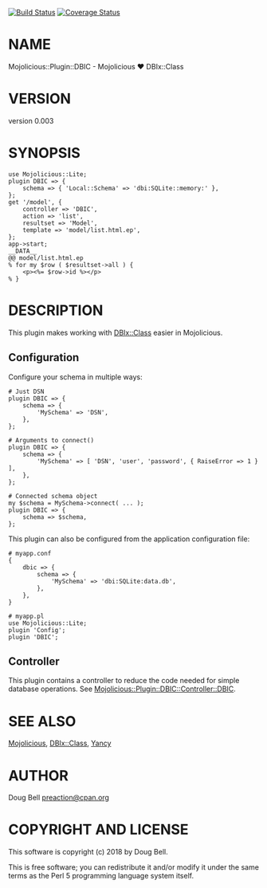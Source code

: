 [![Build Status](https://travis-ci.org/preaction/Mojolicious-Plugin-DBIC.svg?branch=master)](https://travis-ci.org/preaction/Mojolicious-Plugin-DBIC)
[![Coverage Status](https://coveralls.io/repos/preaction/Mojolicious-Plugin-DBIC/badge.svg?branch=master)](https://coveralls.io/r/preaction/Mojolicious-Plugin-DBIC?branch=master)

# NAME

Mojolicious::Plugin::DBIC - Mojolicious ♥ DBIx::Class

# VERSION

version 0.003

# SYNOPSIS

    use Mojolicious::Lite;
    plugin DBIC => {
        schema => { 'Local::Schema' => 'dbi:SQLite::memory:' },
    };
    get '/model', {
        controller => 'DBIC',
        action => 'list',
        resultset => 'Model',
        template => 'model/list.html.ep',
    };
    app->start;
    __DATA__
    @@ model/list.html.ep
    % for my $row ( $resultset->all ) {
        <p><%= $row->id %></p>
    % }

# DESCRIPTION

This plugin makes working with [DBIx::Class](https://metacpan.org/pod/DBIx::Class) easier in Mojolicious.

## Configuration

Configure your schema in multiple ways:

    # Just DSN
    plugin DBIC => {
        schema => {
            'MySchema' => 'DSN',
        },
    };

    # Arguments to connect()
    plugin DBIC => {
        schema => {
            'MySchema' => [ 'DSN', 'user', 'password', { RaiseError => 1 } ],
        },
    };

    # Connected schema object
    my $schema = MySchema->connect( ... );
    plugin DBIC => {
        schema => $schema,
    };

This plugin can also be configured from the application configuration
file:

    # myapp.conf
    {
        dbic => {
            schema => {
                'MySchema' => 'dbi:SQLite:data.db',
            },
        },
    }

    # myapp.pl
    use Mojolicious::Lite;
    plugin 'Config';
    plugin 'DBIC';

## Controller

This plugin contains a controller to reduce the code needed for simple
database operations. See [Mojolicious::Plugin::DBIC::Controller::DBIC](https://metacpan.org/pod/Mojolicious::Plugin::DBIC::Controller::DBIC).

# SEE ALSO

[Mojolicious](https://metacpan.org/pod/Mojolicious), [DBIx::Class](https://metacpan.org/pod/DBIx::Class), [Yancy](https://metacpan.org/pod/Yancy)

# AUTHOR

Doug Bell <preaction@cpan.org>

# COPYRIGHT AND LICENSE

This software is copyright (c) 2018 by Doug Bell.

This is free software; you can redistribute it and/or modify it under
the same terms as the Perl 5 programming language system itself.
